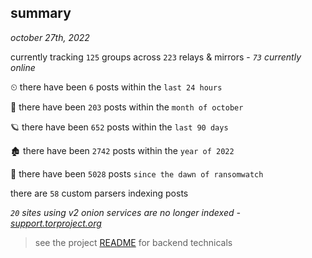 
## summary
_october 27th, 2022_

currently tracking `125` groups across `223` relays & mirrors - _`73` currently online_

⏲ there have been `6` posts within the `last 24 hours`

🦈 there have been `203` posts within the `month of october`

🪐 there have been `652` posts within the `last 90 days`

🏚 there have been `2742` posts within the `year of 2022`

🦕 there have been `5028` posts `since the dawn of ransomwatch`

there are `58` custom parsers indexing posts

_`20` sites using v2 onion services are no longer indexed - [support.torproject.org](https://support.torproject.org/onionservices/v2-deprecation/)_

> see the project [README](https://github.com/joshhighet/ransomwatch#ransomwatch--) for backend technicals
